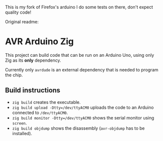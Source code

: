 This is my fork of Firefox's arduino
I do some tests on there, don't expect quality code!

Original readme:

# AVR Arduino Zig

This project can build code that can be run on an Arduino Uno, using only Zig as its **only** dependency. 

Currently only `avrdude` is an external dependency that is needed to program the chip.

## Build instructions

* `zig build` creates the executable.
* `zig build upload -Dtty=/dev/ttyACM0` uploads the code to an Arduino connected to `/dev/ttyACM0`.
* `zig build monitor -Dtty=/dev/ttyACM0` shows the serial monitor using `screen`.  
* `zig build objdump` shows the disassembly (`avr-objdump` has to be installed).